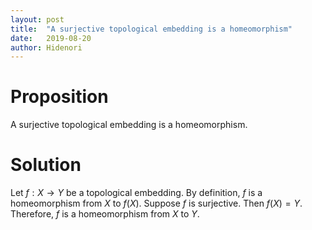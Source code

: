 ```yaml
---
layout: post
title:  "A surjective topological embedding is a homeomorphism"
date:   2019-08-20
author: Hidenori
---
```


# Proposition
A surjective topological embedding is a homeomorphism.

# Solution
Let $f:X \rightarrow Y$ be a topological embedding.
By definition, $f$ is a homeomorphism from $X$ to $f(X)$.
Suppose $f$ is surjective.
Then $f(X) = Y$.
Therefore, $f$ is a homeomorphism from $X$ to $Y$.
